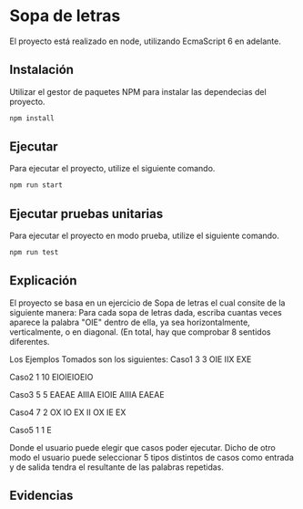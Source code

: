 # Sopa de letras

El proyecto está realizado en node, utilizando EcmaScript 6 en adelante. 


## Instalación

Utilizar el gestor de paquetes NPM para instalar las dependecias del proyecto.

```bash
npm install
```


## Ejecutar

Para ejecutar el proyecto, utilize el siguiente comando.

```bash
npm run start
```


## Ejecutar pruebas unitarias

Para ejecutar el proyecto en modo prueba, utilize el siguiente comando.

```bash
npm run test
```


## Explicación

El proyecto se basa en un ejercicio de Sopa de letras el cual consite de la siguiente manera: Para cada sopa de letras dada, escriba cuantas veces aparece la palabra "OIE" dentro de ella, ya sea horizontalmente, verticalmente, o en diagonal. (En total, hay que comprobar 8 sentidos diferentes.

Los Ejemplos Tomados son los siguientes:
Caso1
3 3
OIE
IIX
EXE

Caso2
1 10
EIOIEIOEIO

Caso3
5 5
EAEAE
AIIIA
EIOIE
AIIIA
EAEAE

Caso4
7 2
OX
IO
EX
II
OX
IE
EX

Caso5
1 1
E

Donde el usuario puede elegir que casos poder ejecutar. Dicho de otro modo el usuario puede seleccionar 5 tipos distintos de casos como entrada y de salida tendra el resultante de las palabras repetidas.

## Evidencias